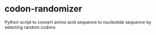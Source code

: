 # codon-randomizer
Python script to convert amino acid sequence to nucleotide sequence by selecting random codons
